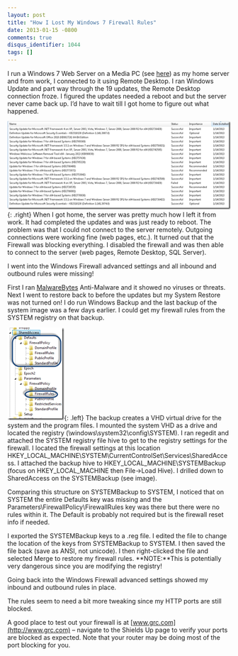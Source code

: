 ```yaml
---
layout: post
title: "How I Lost My Windows 7 Firewall Rules"
date: 2013-01-15 -0800
comments: true
disqus_identifier: 1044
tags: []
---
```

I run a Windows 7 Web Server on a Media PC (see
[here](/archive/2011/02/23/fatal-error-c0000034-installing-windows-7-sp1.aspx))
as my home server and from work, I connected to it using Remote Desktop.
I ran Windows Update and part way through the 19 updates, the Remote
Desktop connection froze. I figured the updates needed a reboot and but
the server never came back up. I’d have to wait till I got home to
figure out what happened.

[![Updates1](/images/blogs_webguild_com/Windows-Live-Writer/How-I-Lost-My-Windows-7-Firewall-Rules_11E6E/Updates1_thumb.png "Updates1")](/images/blogs_webguild_com/Windows-Live-Writer/How-I-Lost-My-Windows-7-Firewall-Rules_11E6E/Updates1_2.png){: .right}
When I got home, the server was pretty much how I left it from work. It
had completed the updates and was just ready to reboot. The problem was
that I could not connect to the server remotely. Outgoing connections
were working fine (web pages, etc.). It turned out that the Firewall was
blocking everything. I disabled the firewall and was then able to
connect to the server (web pages, Remote Desktop, SQL Server).

I went into the Windows Firewall advanced settings and all inbound and
outbound rules were missing!

First I ran [MalwareBytes](http://malwarebytes.org) Anti-Malware and it
showed no viruses or threats. Next I went to restore back to before the
updates but my System Restore was not turned on! I do run Windows Backup
and the last backup of the system image was a few days earlier. I could
get my firewall rules from the SYSTEM registry on that backup.

[![FirewallReg](/images/blogs_webguild_com/Windows-Live-Writer/How-I-Lost-My-Windows-7-Firewall-Rules_11E6E/FirewallReg_thumb.png "FirewallReg")](/images/blogs_webguild_com/Windows-Live-Writer/How-I-Lost-My-Windows-7-Firewall-Rules_11E6E/FirewallReg_2.png){: .left}
The backup creates a VHD virtual drive for the system and the program files.
I mounted the system VHD as a drive and located the registry
(\\windows\\system32\\config\\SYSTEM). I ran regedit and attached the
SYSTEM registry file hive to get to the registry settings for the
firewall. I located the firewall settings at this location
HKEY\_LOCAL\_MACHINE\\SYSTEM\\CurrentControlSet\\Services\\SharedAccess.
I attached the backup hive to HKEY\_LOCAL\_MACHINE\\SYSTEMBackup (focus
on HKEY\_LOCAL\_MACHINE then File-\>Load Hive). I drilled down to
SharedAccess on the SYSTEMBackup (see image).

Comparing this structure on SYSTEMBackup to SYSTEM, I noticed that on
SYSTEM the entire Defaults key was missing and the
Parameters\\FirewallPolicy\\FirewallRules key was there but there were
no rules within it. The Default is probably not required but is the
firewall reset info if needed.

I exported the SYSTEMBackup keys to a .reg file. I edited the file to
change the location of the keys from SYSTEMBackup to SYSTEM. I then
saved the file back (save as ANSI, not unicode). I then right-clicked
the file and selected Merge to restore my firewall rules. **NOTE:**This
is potentially very dangerous since you are modifying the registry!

Going back into the Windows Firewall advanced settings showed my inbound
and outbound rules in place.

The rules seem to need a bit more tweaking since my HTTP ports are still
blocked.

A good place to test out your firewall is at
[www.grc.com](http://www.grc.com) – navigate to the Shields Up page to
verify your ports are blocked as expected. Note that your router may be
doing most of the port blocking for you.
